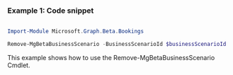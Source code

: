 ### Example 1: Code snippet

```powershell

Import-Module Microsoft.Graph.Beta.Bookings

Remove-MgBetaBusinessScenario -BusinessScenarioId $businessScenarioId

```
This example shows how to use the Remove-MgBetaBusinessScenario Cmdlet.

